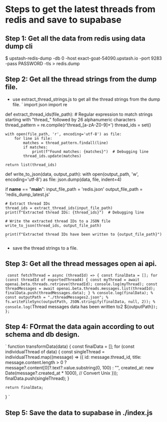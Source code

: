 # Steps to get the latest threads from redis and save to supabase

## Step 1: Get all the data from redis using data dump cli

$ upstash-redis-dump -db 0 -host exact-goat-54090.upstash.io -port 9283 -pass PASSWORD -tls > redis.dump

## Step 2: Get all the thread strings from the dump file.
- use extract_thread_strings.js to get all the thread strings from the dump file.
`
import json
import re

def extract_thread_ids(file_path):
    # Regular expression to match strings starting with "thread_" followed by 26 alphanumeric characters
    thread_pattern = re.compile(r'thread_[a-zA-Z0-9]+')
    thread_ids = set()

    with open(file_path, 'r', encoding='utf-8') as file:
        for line in file:
            matches = thread_pattern.findall(line)
            if matches:
                print(f"Found matches: {matches}")  # Debugging line
            thread_ids.update(matches)

    return list(thread_ids)

def write_to_json(data, output_path):
    with open(output_path, 'w', encoding='utf-8') as file:
        json.dump(data, file, indent=4)

if __name__ == "__main__":
    input_file_path = 'redis.json'
    output_file_path = 'redis_dump_latest.js'

    # Extract thread IDs
    thread_ids = extract_thread_ids(input_file_path)
    print(f"Extracted thread IDs: {thread_ids}")  # Debugging line

    # Write the extracted thread IDs to a JSON file
    write_to_json(thread_ids, output_file_path)

    print(f"Extracted thread IDs have been written to {output_file_path}")
    `
- save the thread strings to a file.

## Step 3: Get all the thread messages open ai api.

`
const fetchThread = async (threadId) => {
	const finalData = [];
	for (const threadId of exportedThread4) {
		const myThread = await openai.beta.threads.retrieve(threadId);
		console.log(myThread);
		const threadMessages = await openai.beta.threads.messages.list(threadId);
		finalData.push(threadMessages.data);
	}
	% console.log(finalData);
	% const outputPath = "./threadMessages2.json";
	% fs.writeFileSync(outputPath, JSON.stringify(finalData, null, 2));
	% console.log(`Thread messages data has been written to2 ${outputPath}`);
};
`

## Step 4: FOrmat the data again according to out schema and db design.

`
function transformData(data) {
	const finalData = [];
	for (const individualThread of data) {
		const singleThread = individualThread.map((message) => ({
			id: message.thread_id,
			title:
				message.content.length > 0
					? message?.content[0]?.text?.value.substring(0, 100)
					: "",
			created_at: new Date(message?.created_at * 1000), // Convert Unix
		}));
		finalData.push(singleThread);
	}

	return finalData;
}
`

## Step 5: Save the data to supabase in ./index.js

